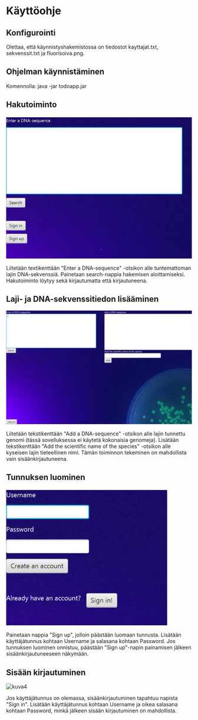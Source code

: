 # Käyttöohje

## Konfigurointi

Olettaa, että käynnistyshakemistossa on tiedostot kayttajat.txt, sekvenssit.txt ja fluorisoiva.png.

## Ohjelman käynnistäminen

Komennolla: java -jar todoapp.jar

## Hakutoiminto
![kuva1](/dokumentaatio/kuvat/PublicView.png)

Liitetään textikenttään "Enter a DNA-sequence" -otsikon alle tuntemattoman lajin DNA-sekvenssiä. Painetaan search-nappia hakemisen aloittamiseksi. Hakutoiminto löytyy sekä kirjautumatta että kirjautuneena.

## Laji- ja DNA-sekvenssitiedon lisääminen
![kuva2](/dokumentaatio/kuvat/PrivateView.png)

Liitetään tekstikenttään "Add a DNA-sequence" -otsikon alle lajin tunnettu genomi (tässä sovelluksessa ei käytetä kokonaisia genomeja). Lisätään tekstikenttään "Add the scientific name of the species" -otsikon alle kyseisen lajin tieteellinen nimi. Tämän toiminnon tekeminen on mahdollista vain sisäänkirjautuneena.

## Tunnuksen luominen
![kuva3](/dokumentaatio/kuvat/SignUp.png)

Painetaan nappia "Sign up", jolloin päästään luomaan tunnusta. Lisätään käyttäjätunnus kohtaan Username ja salasana kohtaan Password. Jos tunnuksen luominen onnistuu, päästään "Sign up"-napin painamisen jälkeen sisäänkirjautuneeseen näkymään.

## Sisään kirjautuminen
![kuva4](/dokumnetaatio/kuvat/SingIn.png)

Jos käyttäjätunnus on olemassa, sisäänkirjautuminen tapahtuu napista "Sign in". Lisätään käyttäjätunnus kohtaan Username ja oikea salasana kohtaan Password, minkä jälkeen sisään kirjautuminen on mahdollista.
